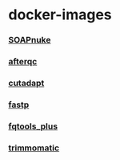 # docker-images

### [SOAPnuke](SOAPnuke/README.md)
### [afterqc](afterqc/README.md)
### [cutadapt](cutadapt/README.md)
### [fastp](fastp/README.md)
### [fqtools_plus](fqtools_plus/README.md)
### [trimmomatic](trimmomatic/README.md)

